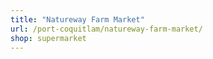 ```yaml
---
title: "Natureway Farm Market"
url: /port-coquitlam/natureway-farm-market/
shop: supermarket
---
```

